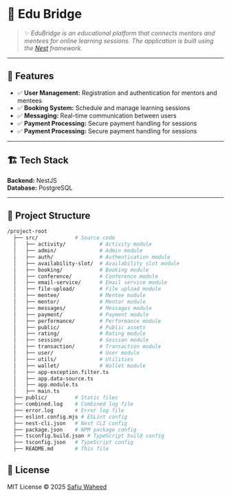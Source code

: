 # 📌 Edu Bridge

> ✨ *EduBridge is an educational platform that connects mentors and mentees for online learning sessions. The application is built using the [Nest](https://nestjs.com/) framework.*

---

## 🚀 Features

- ✅ **User Management:** Registration and authentication for mentors and mentees
- ✅ **Booking System:** Schedule and manage learning sessions
- ✅ **Messaging:** Real-time communication between users
- ✅ **Payment Processing:** Secure payment handling for sessions
- ✅ **Payment Processing:** Secure payment handling for sessions


---

## 🏗️ Tech Stack

**Backend:** NestJS   
**Database:** PostgreSQL   

---

## 📂 Project Structure

```bash
/project-root
  ├── src/            # Source code
  │   ├── activity/           # Activity module
  │   ├── admin/              # Admin module
  │   ├── auth/               # Authentication module
  │   ├── availability-slot/  # Availability slot module
  │   ├── booking/            # Booking module
  │   ├── conference/         # Conference module
  │   ├── email-service/      # Email service module
  │   ├── file-upload/        # File upload module
  │   ├── mentee/             # Mentee module
  │   ├── mentor/             # Mentor module
  │   ├── messages/           # Messages module
  │   ├── payment/            # Payment module
  │   ├── performance/        # Performance module
  │   ├── public/             # Public assets
  │   ├── rating/             # Rating module
  │   ├── session/            # Session module
  │   ├── transaction/        # Transaction module
  │   ├── user/               # User module
  │   ├── utils/              # Utilities
  │   ├── wallet/             # Wallet module
  │   ├── app-exception.filter.ts
  │   ├── app.data-source.ts
  │   ├── app.module.ts
  │   ├── main.ts
  ├── public/         # Static files
  ├── combined.log    # Combined log file
  ├── error.log       # Error log file
  ├── eslint.config.mjs # ESLint config
  ├── nest-cli.json   # Nest CLI config
  ├── package.json    # NPM package config
  ├── tsconfig.build.json # TypeScript build config
  ├── tsconfig.json   # TypeScript config
  ├── README.md       # This file
```



## 📜 License

MIT License © 2025 [Safiu Waheed](https://waheedianho.codes)  
